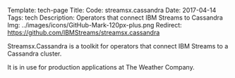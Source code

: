Template: tech-page
Title: Code: streamsx.cassandra
Date: 2017-04-14
Tags: tech
Description: Operators that connect IBM Streams to Cassandra
Img: ../images/icons/GitHub-Mark-120px-plus.png
Redirect: https://github.com/IBMStreams/streamsx.cassandra

Streamsx.Cassandra is a toolkit for operators that connect IBM Streams to a Cassandra cluster.

It is in use for production applications at The Weather Company.
